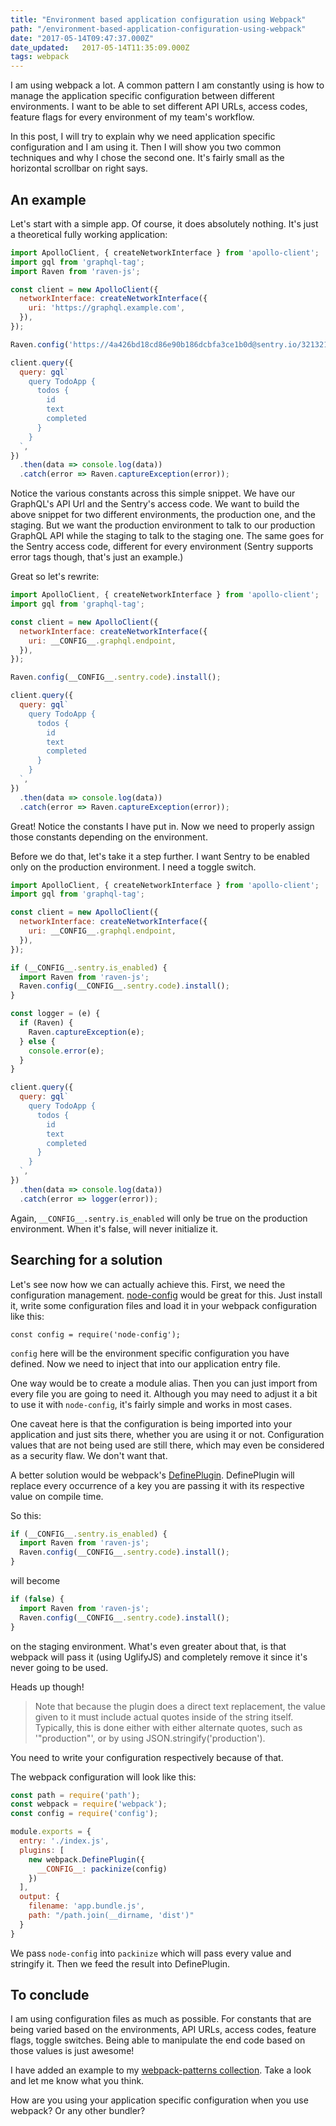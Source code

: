 ```yaml
---
title: "Environment based application configuration using Webpack"
path: "/environment-based-application-configuration-using-webpack"
date: "2017-05-14T09:47:37.000Z"
date_updated:   2017-05-14T11:35:09.000Z
tags: webpack
---
```


I am using webpack a lot. A common pattern I am constantly using is how to manage the application specific configuration between different environments. I want to be able to set different API URLs, access codes, feature flags for every environment of my team's workflow.

In this post, I will try to explain why we need application specific configuration and I am using it. Then I will show you two common techniques and why I chose the second one. It's fairly small as the horizontal scrollbar on right says.

## An example

Let's start with a simple app. Of course, it does absolutely nothing. It's just a theoretical fully working application:

```js
import ApolloClient, { createNetworkInterface } from 'apollo-client';
import gql from 'graphql-tag';
import Raven from 'raven-js';

const client = new ApolloClient({
  networkInterface: createNetworkInterface({
    uri: 'https://graphql.example.com',
  }),
});

Raven.config('https://4a426bd18cd86e90b186dcbfa3ce1b0d@sentry.io/321321').install();

client.query({
  query: gql`
    query TodoApp {
      todos {
        id
        text
        completed
      }
    }
  `,
})
  .then(data => console.log(data))
  .catch(error => Raven.captureException(error));

```

Notice the various constants across this simple snippet. We have our GraphQL's API Url and the Sentry's access code. We want to build the above snippet for two different environments, the production one, and the staging. But we want the production environment to talk to our production GraphQL API while the staging to talk to the staging one. The same goes for the Sentry access code, different for every environment (Sentry supports error tags though, that's just an example.)

Great so let's rewrite:

```js
import ApolloClient, { createNetworkInterface } from 'apollo-client';
import gql from 'graphql-tag';

const client = new ApolloClient({
  networkInterface: createNetworkInterface({
    uri: __CONFIG__.graphql.endpoint,
  }),
});

Raven.config(__CONFIG__.sentry.code).install();

client.query({
  query: gql`
    query TodoApp {
      todos {
        id
        text
        completed
      }
    }
  `,
})
  .then(data => console.log(data))
  .catch(error => Raven.captureException(error));

```

Great! Notice the constants I have put in. Now we need to properly assign those constants depending on the environment.

Before we do that, let's take it a step further. I want Sentry to be enabled only on the production environment. I need a toggle switch.

```js
import ApolloClient, { createNetworkInterface } from 'apollo-client';
import gql from 'graphql-tag';

const client = new ApolloClient({
  networkInterface: createNetworkInterface({
    uri: __CONFIG__.graphql.endpoint,
  }),
});

if (__CONFIG__.sentry.is_enabled) {
  import Raven from 'raven-js';
  Raven.config(__CONFIG__.sentry.code).install();
}

const logger = (e) {
  if (Raven) {
    Raven.captureException(e);
  } else {
    console.error(e);
  }
}

client.query({
  query: gql`
    query TodoApp {
      todos {
        id
        text
        completed
      }
    }
  `,
})
  .then(data => console.log(data))
  .catch(error => logger(error));

```

Again, `__CONFIG__.sentry.is_enabled` will only be true on the production environment. When it's false, will never initialize it.

## Searching for a solution

Let's see now how we can actually achieve this. First, we need the configuration management. [node-config](https://github.com/lorenwest/node-config) would be great for this. Just install it, write some configuration files and load it in your webpack configuration like this:

```
const config = require('node-config');
```

`config` here will be the environment specific configuration you have defined. Now we need to inject that into our application entry file.

One way would be to create a module alias. Then you can just import from every file you are going to need it. Although you may need to adjust it a bit to use it with `node-config`, it's fairly simple and works in most cases.

One caveat here is that the configuration is being imported into your application and just sits there, whether you are using it or not. Configuration values that are not being used are still there, which may even be considered as a security flaw. We don't want that.

A better solution would be webpack's [DefinePlugin](https://webpack.js.org/plugins/define-plugin/). DefinePlugin will replace every occurrence of a key you are passing it with its respective value on compile time.

So this:

```js
if (__CONFIG__.sentry.is_enabled) {
  import Raven from 'raven-js';
  Raven.config(__CONFIG__.sentry.code).install();
}
```

will become

```js
if (false) {
  import Raven from 'raven-js';
  Raven.config(__CONFIG__.sentry.code).install();
}
```

on the staging environment. What's even greater about that, is that webpack will pass it (using UglifyJS) and completely remove it since it's never going to be used.

Heads up though!

> Note that because the plugin does a direct text replacement, the value given to it must include actual quotes inside of the string itself. Typically, this is done either with either alternate quotes, such as '"production"', or by using JSON.stringify('production').

You need to write your configuration respectively because of that.

The webpack configuration will look like this:

```js
const path = require('path');
const webpack = require('webpack');
const config = require('config');

module.exports = {
  entry: './index.js',
  plugins: [
    new webpack.DefinePlugin({
      __CONFIG__: packinize(config)
    })
  ],
  output: {
    filename: 'app.bundle.js',
    path: "/path.join(__dirname, 'dist')"
  }
}
```

We pass `node-config` into `packinize` which will pass every value and stringify it. Then we feed the result into DefinePlugin.

## To conclude

I am using configuration files as much as possible. For constants that are being varied based on the environments, API URLs, access codes, feature flags, toggle switches. Being able to manipulate the end code based on those values is just awesome!

I have added an example to my [webpack-patterns collection](http://github.com/kbariotis/webpack-patterns). Take a look and let me know what you think.

How are you using your application specific configuration when you use webpack? Or any other bundler?
